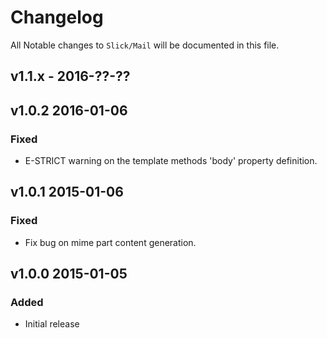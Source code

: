 # Changelog

All Notable changes to `Slick/Mail` will be documented in this file.

## v1.1.x - 2016-??-??


## v1.0.2       2016-01-06

### Fixed
- E-STRICT warning on the template methods 'body' property definition.

## v1.0.1       2015-01-06

### Fixed
- Fix bug on mime part content generation.

## v1.0.0       2015-01-05

### Added
-  Initial release